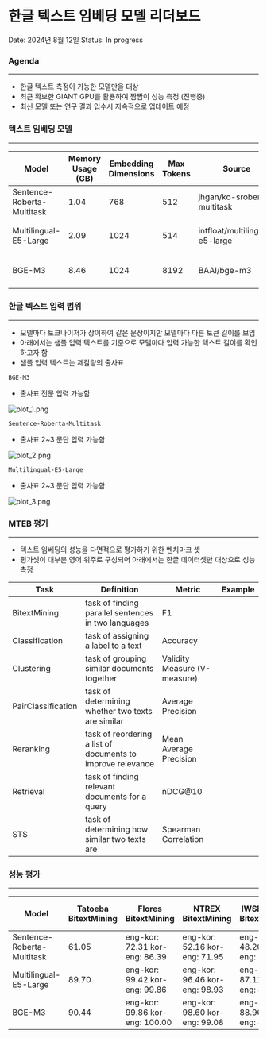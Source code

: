 # 한글 텍스트 임베딩 모델 리더보드

Date: 2024년 8월 12일
Status: In progress

### Agenda

---

- 한글 텍스트 측정이 가능한 모델만을 대상
- 최근 확보한 GIANT GPU를 활용하여 짬짬이 성능 측정 (진행중)
- 최신 모델 또는 연구 결과 입수시 지속적으로 업데이트 예정

### 텍스트 임베딩 모델

---

| Model | Memory Usage (GB) | Embedding Dimensions | Max Tokens | Source | 기타 |
| --- | --- | --- | --- | --- | --- |
| Sentence-Roberta-Multitask  | 1.04 | 768 | 512 | jhgan/ko-sroberta-multitask |  |
| Multilingual-E5-Large  | 2.09  | 1024 | 514 | intfloat/multilingual-e5-large | dtype: float16 기준 |
| BGE-M3 | 8.46 | 1024 | 8192 | BAAI/bge-m3 | dtype: float16 기준 |

### 한글 텍스트 입력 범위

---

- 모델마다 토크나이저가 상이하여 같은 문장이지만 모델마다 다른 토큰 길이를 보임
- 아래에서는 샘플 입력 텍스트를 기준으로 모델마다 입력 가능한 텍스트 길이를 확인하고자 함
- 샘플 입력 텍스트는 제갈량의 출사표

`BGE-M3`

- 출사표 전문 입력 가능함

![plot_1.png]()

`Sentence-Roberta-Multitask`

- 출사표 2~3 문단 입력 가능함

![plot_2.png]()

`Multilingual-E5-Large`

- 출사표 2~3 문단 입력 가능함

![plot_3.png]()

### MTEB 평가

---

- 텍스트 임베딩의 성능을 다면적으로 평가하기 위한 벤치마크 셋
- 평가셋이 대부분 영어 위주로 구성되어 아래에서는 한글 데이터셋만 대상으로 성능 측정

| Task | Definition | Metric | Example |
| --- | --- | --- | --- |
| BitextMining | task of finding parallel sentences in two languages | F1 |  |
| Classification | task of assigning a label to a text | Accuracy |  |
| Clustering | task of grouping similar documents together | Validity Measure (V-measure) |  |
| PairClassification | task of determining whether two texts are similar | Average Precision |  |
| Reranking | task of reordering a list of documents to improve relevance | Mean Average Precision |  |
| Retrieval | task of finding relevant documents for a query | nDCG@10 |  |
| STS | task of determining how similar two texts are | Spearman Correlation |  |

### 성능 평가

---

| Model | Tatoeba BitextMining | Flores BitextMining | NTREX BitextMining | IWSLT2017 BitextMining | MassiveIntent Classification | MassiveScenario Classification | Klue-TC Classification | SIB200 Classification | MultilingualSentiment Classification | KorHateSpeechMLMultiLabel Classification | KorSarcasm Classification  | SIB200ClusteringS2S Clustering | Klue-NLI PairClassification | PawsX PairClassification | MIRACL Reranking | Ko StrategyQA Retrieval | XPQA Retrieval | PublicHealthQA Retrieval | MIRACL Retrieval | Belebele Retrieval | STS17 STS  | KorSTS STS | Klue-STS STS  |
| --- | --- | --- | --- | --- | --- | --- | --- | --- | --- | --- | --- | --- | --- | --- | --- | --- | --- | --- | --- | --- | --- | --- | --- |
| Sentence-Roberta-Multitask | 61.05 | eng-kor: 72.31 kor-eng: 86.39 | eng-kor: 52.16 kor-eng: 71.95 | eng-kor: 48.20 kor-eng: 59.26 | 64.80 | 70.12 | 52.10 | 69.75 | 73.82 | 8.93 | 57.11 | 36.41 | 78.38 | 52.89 | 48.33 | 65.10 | 27.96 | 69.21 | 36.69 | 81.63 | 86.46 | 85.58 | 84.13 |
| Multilingual-E5-Large | 89.70 | eng-kor: 99.42 kor-eng: 99.86 | eng-kor: 96.46 kor-eng: 98.93 | eng-kor: 87.11 kor-eng: 86.08 | 63.74 | 70.66 | 59.68 | 74.60 | 72.57 | 9.18 | 56.26 | 39.02 | 63.42 | 51.68 | 54.87 | 79.82 | 36.99 | 82.88 | 65.56 | 94.18 | 81.04 | 79.24 | 81.59 |
| BGE-M3 | 90.44 | eng-kor: 99.86 kor-eng: 100.00 | eng-kor: 98.60 kor-eng: 99.08 | eng-kor: 88.96 kor-eng: 88.59 | 66.53 | 72.90 | 54.67 | 71.91 | 78.16 | 10.92 | 56.79 | 38.04 | 70.05 | 52.34 | 59.98 | 79.40 | 36.15 | 80.41 | 70.14 | 93.18 | 81.42 | 80.26 | 87.70 |

